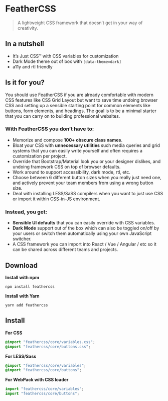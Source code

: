 # FeatherCSS

> A lightweight CSS framework that doesn’t get in your way of creativity.



## In a nutshell

- It’s Just CSS™ with CSS variables for customization
- Dark Mode theme out of box with ```[data-theme=dark]```
- a11y and rtl friendly

## Is it for you?

You should use FeatherCSS if you are already comfortable with modern CSS features like CSS Grid Layout but want to save time undoing browser CSS and setting up a sensible starting point for common elements like buttons, form elements, and headings. The goal is to be a minimal starter that you can carry on to building professional websites.



### With FeatherCSS you don’t have to:

- Memorize and compose **100+ obscure class names**.
- Bloat your CSS with **unnecessary utilities** such media queries and grid systems that you can easily write yourself and often requires a customization per project.
- Override that Bootstrap/Material look you or your designer dislikes, and undoing framework CSS on top of browser defaults.
- Work around to support accessibility, dark mode, rtl, etc.
- Choose between 6 different button sizes when you really just need one, and actively prevent your team members from using a wrong button size.
- Deal with installing LESS/SaSS compilers when you want to just use CSS or import it within CSS-in-JS environment.



### Instead, you get:

- **Sensible UI defaults** that you can easily override with CSS variables.
- **Dark Mode** support out of the box which can also be toggled on/off by your users or switch them automatically using your own JavaScript switcher.
- A CSS framework you can import into React / Vue / Angular / etc so it can be shared across different teams and projects.



## Download

**Install with npm**

```shell
npm install feathercss
```

**Install with Yarn**

```shell
yarn add feathercss
```



## Install

**For CSS**

```css
@import "feathercss/core/variables.css";
@import "feathercss/core/buttons.css";
```

**For LESS/Sass**

```css
@import "feathercss/core/variables";
@import "feathercss/core/buttons";
```

**For WebPack with CSS loader**

```javascript
import "feathercss/core/variables";
import "feathercss/core/buttons";
```
